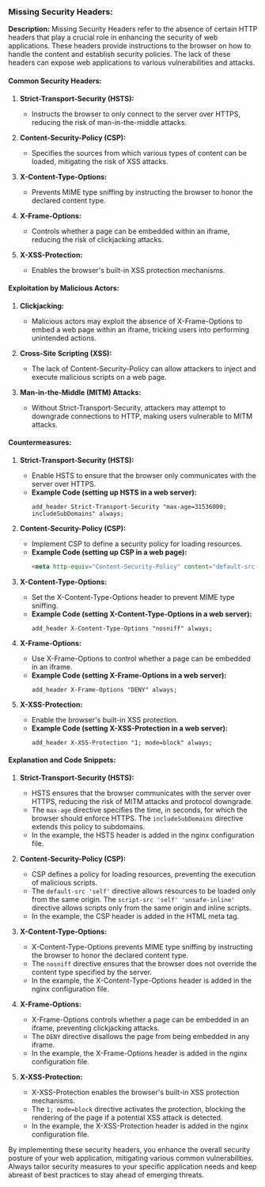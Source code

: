 ### Missing Security Headers:

**Description:**
Missing Security Headers refer to the absence of certain HTTP headers that play a crucial role in enhancing the security of web applications. These headers provide instructions to the browser on how to handle the content and establish security policies. The lack of these headers can expose web applications to various vulnerabilities and attacks.

#### Common Security Headers:

1. **Strict-Transport-Security (HSTS):**
   - Instructs the browser to only connect to the server over HTTPS, reducing the risk of man-in-the-middle attacks.

2. **Content-Security-Policy (CSP):**
   - Specifies the sources from which various types of content can be loaded, mitigating the risk of XSS attacks.

3. **X-Content-Type-Options:**
   - Prevents MIME type sniffing by instructing the browser to honor the declared content type.

4. **X-Frame-Options:**
   - Controls whether a page can be embedded within an iframe, reducing the risk of clickjacking attacks.

5. **X-XSS-Protection:**
   - Enables the browser's built-in XSS protection mechanisms.

#### Exploitation by Malicious Actors:

1. **Clickjacking:**
   - Malicious actors may exploit the absence of X-Frame-Options to embed a web page within an iframe, tricking users into performing unintended actions.

2. **Cross-Site Scripting (XSS):**
   - The lack of Content-Security-Policy can allow attackers to inject and execute malicious scripts on a web page.

3. **Man-in-the-Middle (MITM) Attacks:**
   - Without Strict-Transport-Security, attackers may attempt to downgrade connections to HTTP, making users vulnerable to MITM attacks.

#### Countermeasures:

1. **Strict-Transport-Security (HSTS):**
   - Enable HSTS to ensure that the browser only communicates with the server over HTTPS.
   - **Example Code (setting up HSTS in a web server):**
     ```nginx
     add_header Strict-Transport-Security "max-age=31536000; includeSubDomains" always;
     ```

2. **Content-Security-Policy (CSP):**
   - Implement CSP to define a security policy for loading resources.
   - **Example Code (setting up CSP in a web page):**
     ```html
     <meta http-equiv="Content-Security-Policy" content="default-src 'self'; script-src 'self' 'unsafe-inline';">
     ```

3. **X-Content-Type-Options:**
   - Set the X-Content-Type-Options header to prevent MIME type sniffing.
   - **Example Code (setting X-Content-Type-Options in a web server):**
     ```nginx
     add_header X-Content-Type-Options "nosniff" always;
     ```

4. **X-Frame-Options:**
   - Use X-Frame-Options to control whether a page can be embedded in an iframe.
   - **Example Code (setting X-Frame-Options in a web server):**
     ```nginx
     add_header X-Frame-Options "DENY" always;
     ```

5. **X-XSS-Protection:**
   - Enable the browser's built-in XSS protection.
   - **Example Code (setting X-XSS-Protection in a web server):**
     ```nginx
     add_header X-XSS-Protection "1; mode=block" always;
     ```

#### Explanation and Code Snippets:

1. **Strict-Transport-Security (HSTS):**
   - HSTS ensures that the browser communicates with the server over HTTPS, reducing the risk of MITM attacks and protocol downgrade.
   - The `max-age` directive specifies the time, in seconds, for which the browser should enforce HTTPS. The `includeSubDomains` directive extends this policy to subdomains.
   - In the example, the HSTS header is added in the nginx configuration file.

2. **Content-Security-Policy (CSP):**
   - CSP defines a policy for loading resources, preventing the execution of malicious scripts.
   - The `default-src 'self'` directive allows resources to be loaded only from the same origin. The `script-src 'self' 'unsafe-inline'` directive allows scripts only from the same origin and inline scripts.
   - In the example, the CSP header is added in the HTML meta tag.

3. **X-Content-Type-Options:**
   - X-Content-Type-Options prevents MIME type sniffing by instructing the browser to honor the declared content type.
   - The `nosniff` directive ensures that the browser does not override the content type specified by the server.
   - In the example, the X-Content-Type-Options header is added in the nginx configuration file.

4. **X-Frame-Options:**
   - X-Frame-Options controls whether a page can be embedded in an iframe, preventing clickjacking attacks.
   - The `DENY` directive disallows the page from being embedded in any iframe.
   - In the example, the X-Frame-Options header is added in the nginx configuration file.

5. **X-XSS-Protection:**
   - X-XSS-Protection enables the browser's built-in XSS protection mechanisms.
   - The `1; mode=block` directive activates the protection, blocking the rendering of the page if a potential XSS attack is detected.
   - In the example, the X-XSS-Protection header is added in the nginx configuration file.

By implementing these security headers, you enhance the overall security posture of your web application, mitigating various common vulnerabilities. Always tailor security measures to your specific application needs and keep abreast of best practices to stay ahead of emerging threats.
